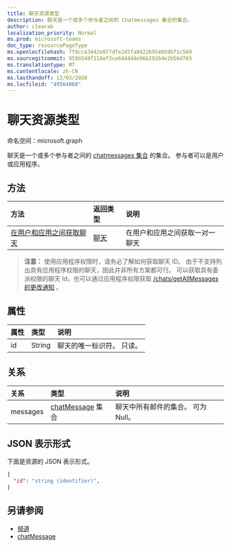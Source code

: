 ```yaml
---
title: 聊天资源类型
description: 聊天是一个或多个参与者之间的 Chatmessages 集合的集合。
author: clearab
localization_priority: Normal
ms.prod: microsoft-teams
doc_type: resourcePageType
ms.openlocfilehash: 7f9cc43442e077dfe245fa8422b954859bf1c569
ms.sourcegitcommit: 958b540f118ef3ce64d4d4e96b29264e2b56d703
ms.translationtype: MT
ms.contentlocale: zh-CN
ms.lasthandoff: 12/03/2020
ms.locfileid: "49564068"
---
```

# <a name="chat-resource-type"></a>聊天资源类型

命名空间：microsoft.graph

聊天是一个或多个参与者之间的 [chatmessages 集合](chatmessage.md) 的集合。 参与者可以是用户或应用程序。

## <a name="methods"></a>方法

|  方法       |  返回类型  | 说明|
|:---------------|:--------|:----------|
|[在用户和应用之间获取聊天](../api/userscopeteamsappinstallation-get-chat.md) | [聊天](chat.md)| 在用户和应用之间获取一对一聊天 | 

>**注意：** 使用应用程序权限时，请务必了解如何获取聊天 ID。 由于不支持列出具有应用程序权限的聊天，因此并非所有方案都可行。 可以获取具有委派权限的聊天 Id，也可以通过应用程序权限获取 [/chats/getAllMessages 的更改通知](../api/subscription-post-subscriptions.md) 。

## <a name="properties"></a>属性

| 属性   | 类型 |说明|
|:---------------|:--------|:----------|
| id| String| 聊天的唯一标识符。 只读。|


## <a name="relationships"></a>关系

| 关系 | 类型 |说明|
|:---------------|:--------|:----------|
| messages | [chatMessage](chatmessage.md) 集合 | 聊天中所有邮件的集合。 可为 Null。 |

## <a name="json-representation"></a>JSON 表示形式

下面是资源的 JSON 表示形式。

<!-- {
  "blockType": "resource",
  "keyProperty": "id",
  "@odata.type": "microsoft.graph.chat"
}-->

```json
{
  "id": "string (identifier)",
}
```

## <a name="see-also"></a>另请参阅

- [频道](channel.md)
- [chatMessage](chatmessage.md)

<!-- uuid: 8fcb5dbc-d5aa-4681-8e31-b001d5168d79
2015-10-25 14:57:30 UTC -->
<!--
{
  "type": "#page.annotation",
  "description": "chat resource",
  "keywords": "",
  "section": "documentation",
  "tocPath": ""
}
-->


